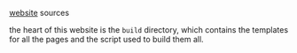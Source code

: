 [website](http://thetudor.ddns.net) sources

the heart of this website is the `build` directory, which contains the templates for all the pages and the script used to build them all.

